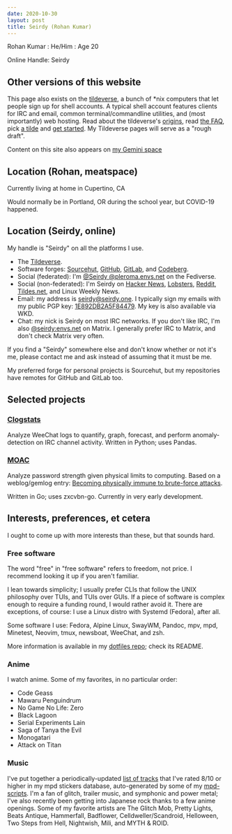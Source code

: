```yaml
---
date: 2020-10-30
layout: post
title: Seirdy (Rohan Kumar)
---
```

Rohan Kumar : He/Him : Age 20

Online Handle: Seirdy

Other versions of this website
------------------------------

This page also exists on the [tildeverse](https://tildeverse.org/), a bunch of \*nix computers that let people sign up for shell accounts. A typical shell account features clients for IRC and email, common terminal/commandline utilities, and (most importantly) web hosting. Read about the tildeverse's [origins](https://web.archive.org/web/20180917091804/https://medium.com/message/tilde-club-i-had-a-couple-drinks-and-woke-up-with-1-000-nerds-a8904f0a2ebf), read [the FAQ](http://tilde.club/wiki/faq.html), pick [a tilde](http://tilde.club/%7Epfhawkins/othertildes.html) and [get started](http://tilde.club/~anthonydpaul/primer.html). My Tildeverse pages will serve as a "rough draft".

Content on this site also appears on [my Gemini space](gemini://seirdy.one)

Location (Rohan, meatspace)
---------------------------

Currently living at home in Cupertino, CA

Would normally be in Portland, OR during the school year, but COVID-19 happened.

Location (Seirdy, online)
-------------------------

My handle is "Seirdy" on all the platforms I use.

- The [Tildeverse](https://envs.net/~seirdy).
- Software forges: [Sourcehut](https://sr.ht/~seirdy), [GitHub](https://github.com/Seirdy), [GitLab](https://gitlab.com/Seirdy), and [Codeberg](https://codeberg.org/Seirdy).
- Social (federated): I'm [@Seirdy @pleroma.envs.net](https://pleroma.envs.net/seirdy) on the Fediverse.
- Social (non-federated): I'm Seirdy on [Hacker News](https://news.ycombinator.com/user?id=Seirdy), [Lobsters](https://lobste.rs/u/Seirdy), [Reddit](https://www.reddit.com/user/Seirdy/), [Tildes.net](https://tildes.net/user/Seirdy), and Linux Weekly News.
- Email: my address is <seirdy@seirdy.one>. I typically sign my emails with my public PGP key: [1E892DB2A5F84479](./publickey.asc). My key is also available via WKD.
- Chat: my nick is Seirdy on most IRC networks. If you don't like IRC, I'm also [@seirdy:envs.net](https://matrix.to/\#/@seirdy:envs.net) on Matrix. I generally prefer IRC to Matrix, and don't check Matrix very often.

If you find a "Seirdy" somewhere else and don't know whether or not it's me, please contact me and ask instead of assuming that it must be me.

My preferred forge for personal projects is Sourcehut, but my repositories have remotes for GitHub and GitLab too.

Selected projects
-----------------

### [Clogstats](https://sr.ht/~seirdy/clogstats/)

Analyze WeeChat logs to quantify, graph, forecast, and perform anomaly-detection on IRC channel activity. Written in Python; uses Pandas.

### [MOAC](https://sr.ht/~seirdy/MOAC/)

Analyze password strength given physical limits to computing. Based on a weblog/gemlog entry: [Becoming physically immune to brute-force attacks](https://seirdy.one/2021/01/12/password-strength.html).

Written in Go; uses zxcvbn-go. Currently in very early development.

Interests, preferences, et cetera
---------------------------------

I ought to come up with more interests than these, but that sounds hard.

### Free software

The word "free" in "free software" refers to freedom, not price. I recommend looking it up if you aren't familiar.

I lean towards simplicity; I usually prefer CLIs that follow the UNIX philosophy over TUIs, and TUIs over GUIs. If a piece of software is complex enough to require a funding round, I would rather avoid it. There are exceptions, of course: I use a Linux distro with Systemd (Fedora), after all.

Some software I use: Fedora, Alpine Linux, SwayWM, Pandoc, mpv, mpd, Minetest, Neovim, tmux, newsboat, WeeChat, and zsh.

More information is available in my [dotfiles repo](https://sr.ht/~seirdy/dotfiles); check its README.

### Anime

I watch anime. Some of my favorites, in no particular order:

- Code Geass
- Mawaru Penguindrum
- No Game No Life: Zero
- Black Lagoon
- Serial Experiments Lain
- Saga of Tanya the Evil
- Monogatari
- Attack on Titan

### Music

I've put together a periodically-updated [list of tracks](music.txt) that I've rated 8/10 or higher in my mpd stickers database, auto-generated by some of my [mpd-scripts](https://git.sr.ht/~seirdy/mpd-scripts/tree/master/smart-playlists). I'm a fan of glitch, trailer music, and symphonic and power metal; I've also recently been getting into Japanese rock thanks to a few anime openings. Some of my favorite artists are The Glitch Mob, Pretty Lights, Beats Antique, Hammerfall, Badflower, Celldweller/Scandroid, Helloween, Two Steps from Hell, Nightwish, Mili, and MYTH & ROID.

<!--vi:ft=markdown.pandoc.gfm-->

